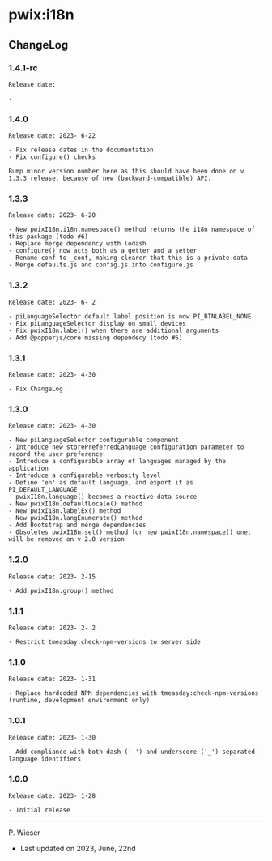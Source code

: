 # pwix:i18n

## ChangeLog

### 1.4.1-rc

    Release date: 

    - 

### 1.4.0

    Release date: 2023- 6-22

    - Fix release dates in the documentation
    - Fix configure() checks

    Bump minor version number here as this should have been done on v 1.3.3 release, because of new (backward-compatible) API.

### 1.3.3

    Release date: 2023- 6-20

    - New pwixI18n.i18n.namespace() method returns the i18n namespace of this package (todo #6)
    - Replace merge dependency with lodash
    - configure() now acts both as a getter and a setter
    - Rename conf to _conf, making clearer that this is a private data
    - Merge defaults.js and config.js into configure.js

### 1.3.2

    Release date: 2023- 6- 2

    - piLanguageSelector default label position is now PI_BTNLABEL_NONE
    - Fix piLanguageSelector display on small devices
    - Fix pwixI18n.label() when there are additional arguments
    - Add @popperjs/core missing dependecy (todo #5)

### 1.3.1

    Release date: 2023- 4-30

    - Fix ChangeLog

### 1.3.0

    Release date: 2023- 4-30

    - New piLanguageSelector configurable component
    - Introduce new storePreferredLanguage configuration parameter to record the user preference
    - Introduce a configurable array of languages managed by the application
    - Introduce a configurable verbosity level
    - Define 'en' as default language, and export it as PI_DEFAULT_LANGUAGE
    - pwixI18n.language() becomes a reactive data source
    - New pwixI18n.defaultLocale() method
    - New pwixI18n.labelEx() method
    - New pwixI18n.langEnumerate() method
    - Add Bootstrap and merge dependencies
    - Obsoletes pwixI18n.set() method for new pwixI18n.namespace() one: will be removed on v 2.0 version

### 1.2.0

    Release date: 2023- 2-15

    - Add pwixI18n.group() method

### 1.1.1

    Release date: 2023- 2- 2

    - Restrict tmeasday:check-npm-versions to server side

### 1.1.0

    Release date: 2023- 1-31

    - Replace hardcoded NPM dependencies with tmeasday:check-npm-versions (runtime, development environment only)

### 1.0.1

    Release date: 2023- 1-30

    - Add compliance with both dash ('-') and underscore ('_') separated language identifiers

### 1.0.0

    Release date: 2023- 1-28

    - Initial release

---
P. Wieser
- Last updated on 2023, June, 22nd
